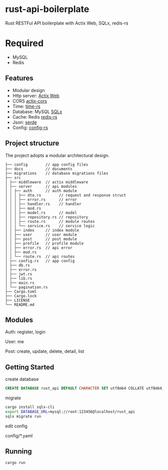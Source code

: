 # rust-api-boilerplate

Rust RESTFul API boilerplate with Actix Web, SQLx, redis-rs

# Required

- MySQL
- Redis

## Features

- Modular design
- Http server: [Actix Web](https://github.com/actix/actix-web)
- CORS [actix-cors](https://github.com/actix/actix-extras/tree/master/actix-cors)
- Time: [time-rs](https://github.com/time-rs/time)
- Database: MySQL [SQLx](https://github.com/launchbadge/sqlx)
- Cache: Redis [redis-rs](https://github.com/redis-rs/redis-rs)
- Json: [serde](https://github.com/serde-rs/serde)
- Config: [config-rs](https://github.com/rust-cli/config-rs)

## Project structure

The project adopts a modular architectural design.

```text
├── config        // app config files
├── docs          // documents
├── migrations    // database migrations files
├── src
│ ├── middleware  // actix middleware
│ ├── server      // api modules
│ │ ├── auth      // auth module
│ │ │ ├── dto.rs        // request and response struct
│ │ │ ├── error.rs      // error
│ │ │ ├── handler.rs    // handler
│ │ │ ├── mod.rs
│ │ │ ├── model.rs      // model
│ │ │ ├── repository.rs // repository
│ │ │ ├── route.rs      // module routes
│ │ │ └── service.rs    // service logic
│ │ ├── index     // index module
│ │ ├── user      // user module
│ │ ├── post      // post module
│ │ ├── profile   // profile module
│ │ ├── error.rs  // api error
│ │ ├── mod.rs
│ │ └── route.rs  // api routes
│ ├── config.rs   // app config
│ ├── db.rs
│ ├── error.rs
│ ├── jwt.rs
│ ├── lib.rs
│ ├── main.rs
│ └── pagination.rs
├── Cargo.toml
├── Cargo.lock
├── LICENSE
└── README.md
```

## Modules

Auth: register, login

User: me

Post: create, update, delete, detail, list


## Getting Started

create database

```sql
CREATE DATABASE rust_api DEFAULT CHARACTER SET utf8mb4 COLLATE utf8mb4_unicode_ci;
```

migrate

```bash
cargo install sqlx-cli
export DATABASE_URL=mysql://root:123456@localhost/rust_api
sqlx migrate run
```

edit config

config/*.yaml

## Running

```bash
cargo run
```
